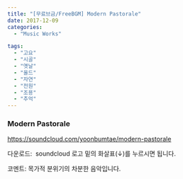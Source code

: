 ```yaml
---
title: "[무료브금/FreeBGM] Modern Pastorale"
date: 2017-12-09
categories: 
  - "Music Works"

tags: 
  - "고요"
  - "시골"
  - "옛날"
  - "올드"
  - "자연"
  - "전원"
  - "조용"
  - "추억"
---
```


### Modern Pastorale

https://soundcloud.com/yoonbumtae/modern-pastorale

다운로드:  soundcloud 로고 밑의 화살표(↓)를 누르시면 됩니다.

코멘트: 목가적 분위기의 차분한 음악입니다.
